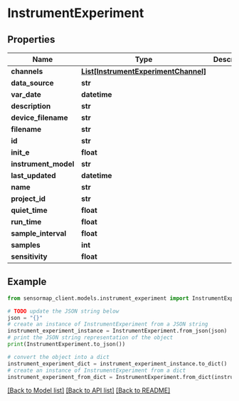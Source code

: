 # InstrumentExperiment


## Properties

Name | Type | Description | Notes
------------ | ------------- | ------------- | -------------
**channels** | [**List[InstrumentExperimentChannel]**](InstrumentExperimentChannel.md) |  | 
**data_source** | **str** |  | [optional] 
**var_date** | **datetime** |  | [optional] 
**description** | **str** |  | [optional] 
**device_filename** | **str** |  | [optional] 
**filename** | **str** |  | [optional] 
**id** | **str** |  | 
**init_e** | **float** |  | [optional] 
**instrument_model** | **str** |  | [optional] 
**last_updated** | **datetime** |  | 
**name** | **str** |  | [optional] 
**project_id** | **str** |  | [optional] 
**quiet_time** | **float** |  | [optional] 
**run_time** | **float** |  | [optional] 
**sample_interval** | **float** |  | [optional] 
**samples** | **int** |  | [optional] 
**sensitivity** | **float** |  | [optional] 

## Example

```python
from sensormap_client.models.instrument_experiment import InstrumentExperiment

# TODO update the JSON string below
json = "{}"
# create an instance of InstrumentExperiment from a JSON string
instrument_experiment_instance = InstrumentExperiment.from_json(json)
# print the JSON string representation of the object
print(InstrumentExperiment.to_json())

# convert the object into a dict
instrument_experiment_dict = instrument_experiment_instance.to_dict()
# create an instance of InstrumentExperiment from a dict
instrument_experiment_from_dict = InstrumentExperiment.from_dict(instrument_experiment_dict)
```
[[Back to Model list]](../README.md#documentation-for-models) [[Back to API list]](../README.md#documentation-for-api-endpoints) [[Back to README]](../README.md)


